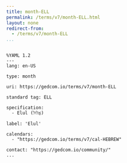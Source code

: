 ```yaml
---
title: month-ELL
permalink: /terms/v7/month-ELL.html
layout: none
redirect-from:
  - /terms/v7/month-ELL
...
```


```

%YAML 1.2
---
lang: en-US

type: month

uri: https://gedcom.io/terms/v7/month-ELL

standard tag: ELL

specification:
  - Elul (אֱלוּל)

label: 'Elul'

calendars:
  - "https://gedcom.io/terms/v7/cal-HEBREW"

contact: "https://gedcom.io/community/"
...

```
